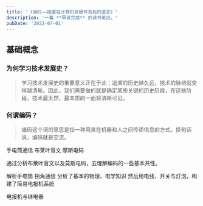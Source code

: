 ```yaml
---
title: '《编码——隐匿在计算机软硬件背后的语言》'
description: '一篇 **早该完成** 的读书笔记。'
pubDate: '2022-07-01'
---
```


## 基础概念

### 为何学习技术发展史？

> 学习技术发展史的重要意义正在于此：追溯的历史越久远，技术的脉络就变得越清晰。因此，我们需要做的就是确定某些关键的历史阶段，在这些阶段，技术最天然、最本质的一面将清晰可见。

### 何谓编码？

> 编码这个词的意思是指一种用来在机器和人之间传递信息的方式。换句话说，编码就是交流。

手电筒通信
布莱叶盲文
摩斯电码

通过分析布莱叶盲文以及莫斯电码，去理解编码的一些基本共性。

解析手电筒
拐角通信
分析了基本的物理、电学知识
然后用电线、开关与灯泡，构建了简易电报机系统

电报机与继电器
